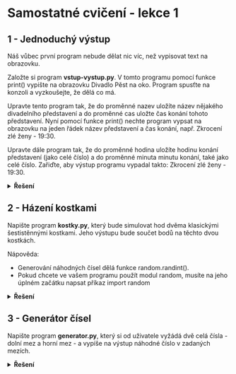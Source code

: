 # Samostatné cvičení - lekce 1

## 1 - Jednoduchý výstup
Náš vůbec první program nebude dělat nic víc, než vypisovat text na obrazovku.

Založte si program **vstup-vystup.py**. V tomto programu pomocí funkce print() vypište na obrazovku Divadlo Pěst na oko. Program spusťte na konzoli a vyzkoušejte, že dělá co má.

Upravte tento program tak, že do proměnné nazev uložíte název nějakého divadelního představení a do proměnné cas uložte čas konání tohoto představení. Nyní pomocí funkce print() nechte program vypsat na obrazovku na jeden řádek název představení a čas konání, např. Zkrocení zlé ženy - 19:30.

Upravte dále program tak, že do proměnné hodina uložíte hodinu konání představení (jako celé číslo) a do proměnné minuta minutu konání, také jako celé číslo. Zařiďte, aby výstup programu vypadal takto: Zkrocení zlé ženy - 19:30.

<details>
<summary><b>Řešení</b></summary>

Tady zatím nic není :) 

</details>

## 2 - Házení kostkami
Napište program **kostky.py**, který bude simulovat hod dvěma klasickými šestistěnnými kostkami. Jeho výstupu bude součet bodů na těchto dvou kostkách.

Nápověda:

- Generování náhodných čísel dělá funkce random.randint().
- Pokud chcete ve vašem programu použít modul random, musíte na jeho úplném začátku napsat příkaz import random

<details>
<summary><b>Řešení</b></summary>

Tady zatím nic není :) 

</details>

## 3 - Generátor čísel
Napište program **generator.py**, který si od uživatele vyžádá dvě celá čísla - dolní mez a horní mez - a vypíše na výstup náhodné číslo v zadaných mezích.

<details>
<summary><b>Řešení</b></summary>

Tady zatím nic není :) 

</details>
